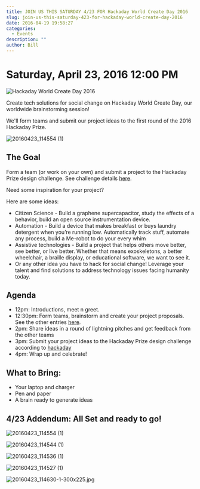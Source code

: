 ```yaml
---
title: JOIN US THIS SATURDAY 4/23 FOR Hackaday World Create Day 2016
slug: join-us-this-saturday-423-for-hackaday-world-create-day-2016
date: 2016-04-19 19:58:27
categories:
  - Events
description: ""
author: Bill
---
```


# Saturday, April 23, 2016 12:00 PM

![Hackaday World Create Day 2016](https://cdn.hackaday.io/images/5664961460572566617.png)

Create tech solutions for social change on Hackaday World Create Day, our worldwide brainstorming session!

We'll form teams and submit our project ideas to the first round of the 2016 Hackaday Prize.

![20160423_114554 (1)](/uploads/2016/04/20160423_114554-1-e1461428320417-225x300.jpg)

## The Goal

Form a team (or work on your own) and submit a project to the Hackaday Prize design challenge. See challenge details [here](https://hackaday.io/prize/details#one).

Need some inspiration for your project?

Here are some ideas:

- Citizen Science - Build a graphene supercapacitor, study the effects of a behavior, build an open source instrumentation device.
- Automation - Build a device that makes breakfast or buys laundry detergent when you’re running low. Automatically track stuff, automate any process, build a Me-robot to do your every whim
- Assistive technologies - Build a project that helps others move better, see better, or live better. Whether that means exoskeletons, a better wheelchair, a braille display, or educational software, we want to see it.
- Or any other idea you have to hack for social change! Leverage your talent and find solutions to address technology issues facing humanity today.

## Agenda

- 12pm: Introductions, meet n greet.
- 12:30pm: Form teams, brainstorm and create your project proposals. See the other entries [here](https://hackaday.io/submissions/prize2016/list).
- 2pm: Share ideas in a round of lightning pitches and get feedback from the other teams
- 3pm: Submit your project ideas to the Hackaday Prize design challenge according to [hackaday](https://hackaday.io/prize/details#one)
- 4pm: Wrap up and celebrate!

## What to Bring:

- Your laptop and charger
- Pen and paper
- A brain ready to generate ideas

## 4/23 Addendum: All Set and ready to go!

![20160423_114554 (1)](/uploads/2016/04/20160423_114554-1-e1461428320417-225x300.jpg)

![20160423_114544 (1)](/uploads/2016/04/20160423_114544-1-e1461428413857-300x225.jpg)

![20160423_114536 (1)](/uploads/2016/04/20160423_114536-1-e1461428444790-300x225.jpg)

![20160423_114527 (1)](/uploads/2016/04/20160423_114527-1-e1461428469427-300x225.jpg)

![20160423_114630-1-300x225.jpg](/uploads/2016/04/20160423_114630-1-300x225.jpg)
